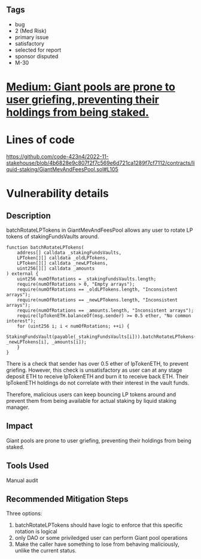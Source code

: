 ## Tags

- bug
- 2 (Med Risk)
- primary issue
- satisfactory
- selected for report
- sponsor disputed
- M-30

# [Medium:  Giant pools are prone to user griefing, preventing their holdings from being staked.](https://github.com/code-423n4/2022-11-stakehouse-findings/issues/415) 

# Lines of code

 https://github.com/code-423n4/2022-11-stakehouse/blob/4b6828e9c807f2f7c569e6d721ca1289f7cf7112/contracts/liquid-staking/GiantMevAndFeesPool.sol#L105


# Vulnerability details

## Description

batchRotateLPTokens in GiantMevAndFeesPool allows any user to rotate LP tokens of stakingFundsVaults around.

```
function batchRotateLPTokens(
    address[] calldata _stakingFundsVaults,
    LPToken[][] calldata _oldLPTokens,
    LPToken[][] calldata _newLPTokens,
    uint256[][] calldata _amounts
) external {
    uint256 numOfRotations = _stakingFundsVaults.length;
    require(numOfRotations > 0, "Empty arrays");
    require(numOfRotations == _oldLPTokens.length, "Inconsistent arrays");
    require(numOfRotations == _newLPTokens.length, "Inconsistent arrays");
    require(numOfRotations == _amounts.length, "Inconsistent arrays");
    require(lpTokenETH.balanceOf(msg.sender) >= 0.5 ether, "No common interest");
    for (uint256 i; i < numOfRotations; ++i) {
        StakingFundsVault(payable(_stakingFundsVaults[i])).batchRotateLPTokens(_oldLPTokens[i], _newLPTokens[i], _amounts[i]);
    }
}
```

There is a check that sender has over 0.5 ether of lpTokenETH, to prevent griefing. However, this check is unsatisfactory as user can at any stage deposit ETH to receive lpTokenETH and burn it to receive back ETH. Their lpTokenETH holdings do not correlate with their interest in the vault funds.

Therefore, malicious users can keep bouncing LP tokens around and prevent them from being available for actual staking by liquid staking manager.

## Impact

Giant pools are prone to user griefing, preventing their holdings from being staked.

## Tools Used

Manual audit

## Recommended Mitigation Steps

Three options:
1. batchRotateLPTokens should have logic to enforce that this specific rotation is logical
2. only DAO or some priviledged user can perform Giant pool operations
3. Make the caller have something to lose from behaving maliciously, unlike the current status.